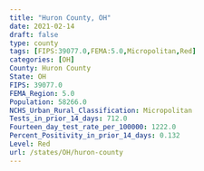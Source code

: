 ```yaml
---
title: "Huron County, OH"
date: 2021-02-14
draft: false
type: county
tags: [FIPS:39077.0,FEMA:5.0,Micropolitan,Red]
categories: [OH]
County: Huron County
State: OH
FIPS: 39077.0
FEMA_Region: 5.0
Population: 58266.0
NCHS_Urban_Rural_Classification: Micropolitan
Tests_in_prior_14_days: 712.0
Fourteen_day_test_rate_per_100000: 1222.0
Percent_Positivity_in_prior_14_days: 0.132
Level: Red
url: /states/OH/huron-county
---
```



